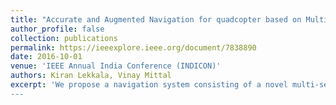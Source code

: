 ```yaml
---
title: "Accurate and Augmented Navigation for quadcopter based on Multi-Sensor Fusion"
author_profile: false
collection: publications
permalink: https://ieeexplore.ieee.org/document/7838890
date: 2016-10-01
venue: 'IEEE Annual India Conference (INDICON)'
authors: Kiran Lekkala, Vinay Mittal
excerpt: 'We propose a navigation system consisting of a novel multi-sensor fusion method for calculating precise and accurate aerial coordinates and orientation, of a quadcopter in indoor and GPS-silent environments. This system comprises of a SLAM system that uses Oriented FAST and rotated BRIEF (ORB) features, also known as ORB-SLAM and an Extended Kalman Filter (EKF).
---
```



